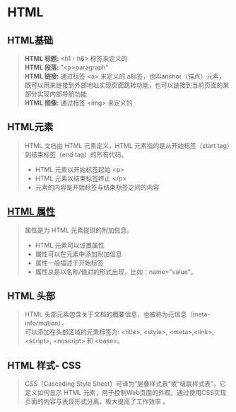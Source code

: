 # HTML
## HTML基础
> **HTML 标题:** <h1 - h6> 标签来定义的  
> **HTML 段落:** "\<p>paragraph"  
> **HTML 链接:** 通过标签 \<a> 来定义的.a标签，也叫anchor（锚点）元素，既可以用来链接到外部地址实现页面跳转功能，也可以链接到当前页面的某部分实现内部导航功能  
> **HTML 图像:** 通过标签 \<img> 来定义的

## HTML元素
>HTML 文档由 HTML 元素定义，HTML 元素指的是从开始标签（start tag）到结束标签（end tag）的所有代码。  
> * HTML 元素以开始标签起始 \<p>
> * HTML 元素以结束标签终止 \</p>
> * 元素的内容是开始标签与结束标签之间的内容

## [HTML 属性](https://www.w3cschool.cn/htmltags/ref-standardattributes.html)
> 属性是为 HTML 元素提供的附加信息。
> * HTML 元素可以设置属性
> * 属性可以在元素中添加附加信息
> * 属性一般描述于开始标签
> * 属性总是以名称/值对的形式出现，比如：name="value"。

## HTML 头部
> HTML 头部元素包含关于文档的概要信息，也被称为元信息（meta-information）。  
> 可以添加在头部区域的元素标签为: \<title>, \<style>, \<meta>,\<link>, \<script>, \<noscript> 和 \<base>。

## HTML 样式- CSS
> CSS（Cascading Style Sheet）可译为“层叠样式表”或“级联样式表”，它定义如何显示 HTML 元素，用于控制Web页面的外观。通过使用CSS实现页面的内容与表现形式分离，极大提高了工作效率 。
